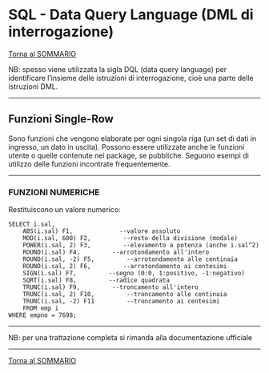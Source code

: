 # SQL - Data Query Language (DML di interrogazione)

[Torna al SOMMARIO](https://github.com/pmarconcini/DB_Oracle_Corso_Base/blob/master/000_sommario.md)


NB: spesso viene utilizzata la sigla DQL (data query language) per identificare l’insieme delle istruzioni di interrogazione, cioè una parte delle istruzioni DML. 

-----------------------------------
## Funzioni Single-Row

Sono funzioni che vengono elaborate per ogni singola riga (un set di dati in ingresso, un dato in uscita). Possono essere utilizzate anche le funzioni utente o quelle contenute nei package, se pubbliche. 
Seguono esempi di utilizzo delle funzioni incontrate frequentemente.

-----------------------------------
### FUNZIONI NUMERICHE

Restituiscono un valore numerico:

    SELECT i.sal,
        ABS(i.sal) F1,             --valore assoluto
        MOD(i.sal, 600) F2,         --resto della divisione (modale)
        POWER(i.sal, 2) F3,         --elevamento a potenza (anche i.sal^2)
        ROUND(i.sal) F4,         --arrotondamento all'intero
        ROUND(i.sal, -2) F5,         --arrotondamento alle centinaia
        ROUND(i.sal, 2) F6,         --arrotondamento ai centesimi
        SIGN(i.sal) F7,         --segno (0:0, 1:positivo, -1:negativo)
        SQRT(i.sal) F8,         --radice quadrata
        TRUNC(i.sal) F9,         --troncamento all'intero
        TRUNC(i.sal, 2) F10,         --troncamento alle centinaia
        TRUNC(i.sal, -2) F11         --troncamento ai centesimi
        FROM emp i
    WHERE empno = 7698;






-----------------------------------

NB: per una trattazione completa si rimanda alla documentazione ufficiale

-----------------------------------
[Torna al SOMMARIO](https://github.com/pmarconcini/DB_Oracle_Corso_Base/blob/master/000_sommario.md)
